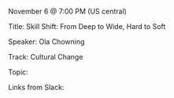 November 6 @ 7:00 PM (US central)

Title: Skill Shift: From Deep to Wide, Hard to Soft

Speaker: Ola Chowning

Track: Cultural Change

Topic:

Links from Slack:

